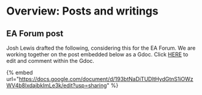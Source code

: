 # Overview: Posts and writings

## EA Forum post

Josh Lewis drafted the following, considering this for the EA Forum. We are working together on the post embedded below as a Gdoc.  Click [HERE](https://docs.google.com/document/d/193btNaDiTUDltHydGtnS1iOWzWV4b8lxdajbkImLe3k/edit?usp=sharing) to edit and comment within the Gdoc. 

{% embed url="https://docs.google.com/document/d/193btNaDiTUDltHydGtnS1iOWzWV4b8lxdajbkImLe3k/edit?usp=sharing" %}

